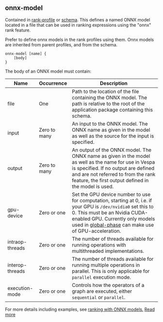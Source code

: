 ## onnx-model

Contained in [rank-profile](https://docs.vespa.ai/en/reference/schema-reference.html#rank-profile) or [schema](https://docs.vespa.ai/en/reference/schema-reference.html#schema). This defines a named ONNX model located in a file that can be used in ranking expressions using the "onnx" rank feature.

Prefer to define onnx models in the rank profiles using them. Onnx models are inherited from parent profiles, and from the schema.

```
onnx-model [name] {
    [body]
}
```

The body of an ONNX model must contain:

|      Name       |  Occurrence  |                                                                                                                                                      Description                                                                                                                                                      |
|-----------------|--------------|-----------------------------------------------------------------------------------------------------------------------------------------------------------------------------------------------------------------------------------------------------------------------------------------------------------------------|
| file            | One          | Path to the location of the file containing the ONNX model. The path is relative to the root of the application package containing this schema.                                                                                                                                                                       |
| input           | Zero to many | An input to the ONNX model. The ONNX name as given in the model as well as the source for the input is specified.                                                                                                                                                                                                     |
| output          | Zero to many | An output of the ONNX model. The ONNX name as given in the model as well as the name for use in Vespa is specified. If no output are defined and are not referred to from the rank feature, the first output defined in the model is used.                                                                            |
| gpu-device      | Zero or one  | Set the GPU device number to use for computation, starting at 0, i.e. if your GPU is `/dev/nvidia0` set this to 0. This must be an Nvidia CUDA-enabled GPU. Currently only models used in [global-phase](https://docs.vespa.ai/en/reference/schema-reference.html#globalphase-rank) can make use of GPU-acceleration. |
| intraop-threads | Zero or one  | The number of threads available for running operations with multithreaded implementations.                                                                                                                                                                                                                            |
| interop-threads | Zero or one  | The number of threads available for running multiple operations in parallel. This is only applicable for `parallel` execution mode.                                                                                                                                                                                   |
| execution-mode  | Zero or one  | Controls how the operators of a graph are executed, either `sequential` or `parallel`.                                                                                                                                                                                                                                |

For more details including examples, see [ranking with ONNX models.](https://docs.vespa.ai/en/onnx.html)
[Read more](https://docs.vespa.ai/en/reference/schema-reference.html#onnx-model)
